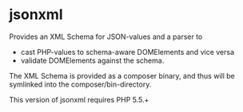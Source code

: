jsonxml
======

Provides an XML Schema for JSON-values and a parser to
 - cast PHP-values to schema-aware DOMElements and vice versa
 - validate DOMElements against the schema.

The XML Schema is provided as a composer binary,
and thus will be symlinked into the composer/bin-directory.

This version of jsonxml requires PHP 5.5.+
